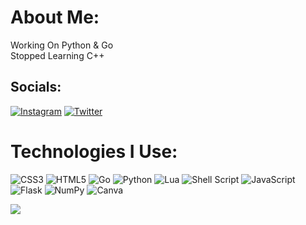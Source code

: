 # About Me:
Working On Python & Go<br>Stopped Learning C++


## Socials:
[![Instagram](https://img.shields.io/badge/Instagram-%23E4405F.svg?logo=Instagram&logoColor=white)](https://instagram.com/ekinrpy) [![Twitter](https://img.shields.io/badge/Twitter-%231DA1F2.svg?logo=Twitter&logoColor=white)](https://twitter.com/ekinpy) 

# Technologies I Use:
![CSS3](https://img.shields.io/badge/css3-%231572B6.svg?style=flat&logo=css3&logoColor=white) ![HTML5](https://img.shields.io/badge/html5-%23E34F26.svg?style=flat&logo=html5&logoColor=white) ![Go](https://img.shields.io/badge/go-%2300ADD8.svg?style=flat&logo=go&logoColor=white) ![Python](https://img.shields.io/badge/python-3670A0?style=flat&logo=python&logoColor=ffdd54) ![Lua](https://img.shields.io/badge/lua-%232C2D72.svg?style=flat&logo=lua&logoColor=white) ![Shell Script](https://img.shields.io/badge/shell_script-%23121011.svg?style=flat&logo=gnu-bash&logoColor=white) ![JavaScript](https://img.shields.io/badge/javascript-%23323330.svg?style=flat&logo=javascript&logoColor=%23F7DF1E) ![Flask](https://img.shields.io/badge/flask-%23000.svg?style=flat&logo=flask&logoColor=white) ![NumPy](https://img.shields.io/badge/numpy-%23013243.svg?style=flat&logo=numpy&logoColor=white) ![Canva](https://img.shields.io/badge/Canva-%2300C4CC.svg?style=flat&logo=Canva&logoColor=white)

[![](https://visitcount.itsvg.in/api?id=ekinpy&icon=7&color=9)](https://visitcount.itsvg.in)

<!-- Proudly created with GPRM ( https://gprm.itsvg.in ) -->
